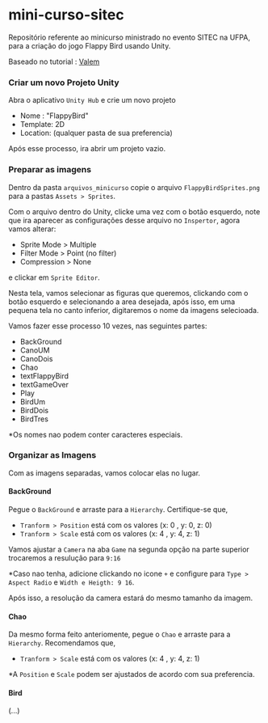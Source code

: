 # mini-curso-sitec
Repositório referente ao minicurso ministrado no evento SITEC na UFPA, para a criação do jogo Flappy Bird usando Unity. 

Baseado no tutorial : [Valem](https://www.youtube.com/watch?v=uRWmEjxY334)



### Criar um novo Projeto Unity

Abra o aplicativo `Unity Hub` e crie um novo projeto

- Nome : "FlappyBird"
- Template: 2D
- Location: (qualquer pasta de sua preferencia)

Após esse processo, ira abrir um projeto vazio.

### Preparar as imagens

Dentro da pasta `arquivos_minicurso` copie o arquivo `FlappyBirdSprites.png` para a pastas `Assets > Sprites`.


Com o arquivo dentro do Unity, clicke uma vez com o botão esquerdo, note que ira aparecer as configurações desse arquivo no `Inspertor`, agora vamos alterar:

- Sprite Mode > Multiple 
- Filter Mode > Point (no filter)
- Compression > None

e clickar em `Sprite Editor`.

Nesta tela, vamos selecionar as figuras que queremos, clickando com o botão esquerdo e selecionando a area desejada, após isso, em uma pequena tela no canto inferior, digitaremos o nome da imagens selecioada. 

Vamos fazer esse processo 10 vezes, nas seguintes partes: 

- BackGround
- CanoUM
- CanoDois
- Chao
- textFlappyBird
- textGameOver
- Play
- BirdUm
- BirdDois
- BirdTres

*Os nomes nao podem conter caracteres especiais.

### Organizar as Imagens

Com as imagens separadas, vamos colocar elas no lugar.

#### BackGround

Pegue o `BackGround` e arraste para a `Hierarchy`. Certifique-se que,

- `Tranform > Position` está com os valores (x: 0 , y: 0, z: 0)
- `Tranform > Scale` está com os valores (x: 4 , y: 4, z: 1)

Vamos ajustar a `Camera` na aba `Game` na segunda opção na parte superior trocaremos a resulução para `9:16`

*Caso nao tenha, adicione clickando no icone `+` e configure para `Type > Aspect Radio` e `Width e Heigth: 9 16`.

Após isso, a resolução da camera estará do mesmo tamanho da imagem. 

#### Chao

Da mesmo forma feito anteriomente, pegue o `Chao` e arraste para a `Hierarchy`.
Recomendamos que,

- `Tranform > Scale` está com os valores (x: 4 , y: 4, z: 1)

*A `Position` e `Scale` podem ser ajustados de acordo com sua preferencia.

#### Bird

(...)